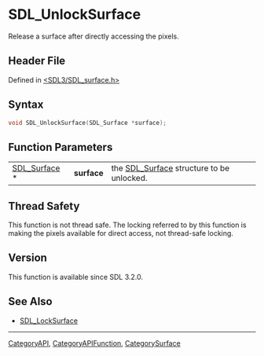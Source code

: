 # SDL_UnlockSurface

Release a surface after directly accessing the pixels.

## Header File

Defined in [<SDL3/SDL_surface.h>](https://github.com/libsdl-org/SDL/blob/main/include/SDL3/SDL_surface.h)

## Syntax

```c
void SDL_UnlockSurface(SDL_Surface *surface);
```

## Function Parameters

|                              |             |                                                          |
| ---------------------------- | ----------- | -------------------------------------------------------- |
| [SDL_Surface](SDL_Surface) * | **surface** | the [SDL_Surface](SDL_Surface) structure to be unlocked. |

## Thread Safety

This function is not thread safe. The locking referred to by this function
is making the pixels available for direct access, not thread-safe locking.

## Version

This function is available since SDL 3.2.0.

## See Also

- [SDL_LockSurface](SDL_LockSurface)

----
[CategoryAPI](CategoryAPI), [CategoryAPIFunction](CategoryAPIFunction), [CategorySurface](CategorySurface)

